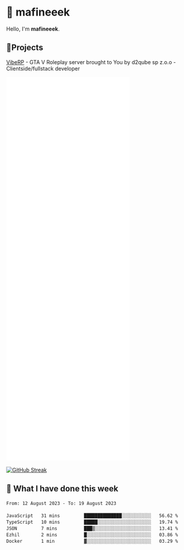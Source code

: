# 👋 mafineeek
Hello, I'm **mafineeek**.

## 📝Projects

[VibeRP](https://v-rp.pl) - GTA V Roleplay server brought to You by d2qube sp z.o.o - Clientside/fullstack developer


![](./github-metrics.svg)

[![GitHub Streak](https://streak-stats.demolab.com/?user=mafineeek)](https://git.io/streak-stats)

## 📰 What I have done this week
<!--START_SECTION:waka-->

```txt
From: 12 August 2023 - To: 19 August 2023

JavaScript   31 mins         ██████████████░░░░░░░░░░░   56.62 %
TypeScript   10 mins         █████░░░░░░░░░░░░░░░░░░░░   19.74 %
JSON         7 mins          ███▒░░░░░░░░░░░░░░░░░░░░░   13.41 %
Ezhil        2 mins          █░░░░░░░░░░░░░░░░░░░░░░░░   03.86 %
Docker       1 min           ▓░░░░░░░░░░░░░░░░░░░░░░░░   03.29 %
```

<!--END_SECTION:waka-->
